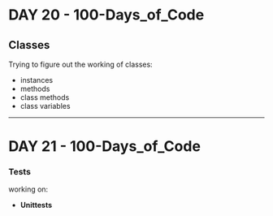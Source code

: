 # DAY 20 - 100-Days_of_Code

## Classes
Trying to figure out the working of classes:
- instances
- methods
- class methods
- class variables

--- 

# DAY 21 - 100-Days_of_Code

### Tests
working on:
- **Unittests**
